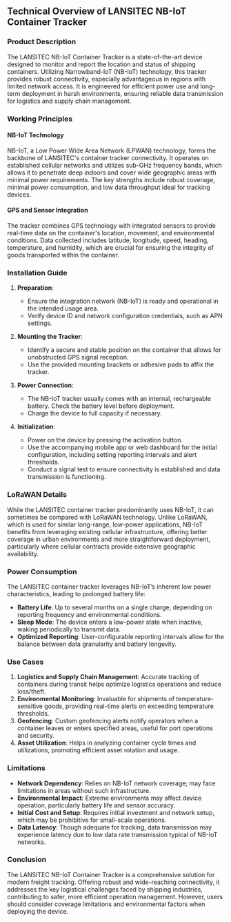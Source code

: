 ## Technical Overview of LANSITEC NB-IoT Container Tracker

### Product Description
The LANSITEC NB-IoT Container Tracker is a state-of-the-art device designed to monitor and report the location and status of shipping containers. Utilizing Narrowband-IoT (NB-IoT) technology, this tracker provides robust connectivity, especially advantageous in regions with limited network access. It is engineered for efficient power use and long-term deployment in harsh environments, ensuring reliable data transmission for logistics and supply chain management.

### Working Principles

#### NB-IoT Technology
NB-IoT, a Low Power Wide Area Network (LPWAN) technology, forms the backbone of LANSITEC's container tracker connectivity. It operates on established cellular networks and utilizes sub-GHz frequency bands, which allows it to penetrate deep indoors and cover wide geographic areas with minimal power requirements. The key strengths include robust coverage, minimal power consumption, and low data throughput ideal for tracking devices.

#### GPS and Sensor Integration
The tracker combines GPS technology with integrated sensors to provide real-time data on the container's location, movement, and environmental conditions. Data collected includes latitude, longitude, speed, heading, temperature, and humidity, which are crucial for ensuring the integrity of goods transported within the container.

### Installation Guide

1. **Preparation**:
   - Ensure the integration network (NB-IoT) is ready and operational in the intended usage area.
   - Verify device ID and network configuration credentials, such as APN settings.

2. **Mounting the Tracker**:
   - Identify a secure and stable position on the container that allows for unobstructed GPS signal reception.
   - Use the provided mounting brackets or adhesive pads to affix the tracker.

3. **Power Connection**:
   - The NB-IoT tracker usually comes with an internal, rechargeable battery. Check the battery level before deployment.
   - Charge the device to full capacity if necessary.

4. **Initialization**:
   - Power on the device by pressing the activation button.
   - Use the accompanying mobile app or web dashboard for the initial configuration, including setting reporting intervals and alert thresholds.
   - Conduct a signal test to ensure connectivity is established and data transmission is functioning.

### LoRaWAN Details

While the LANSITEC container tracker predominantly uses NB-IoT, it can sometimes be compared with LoRaWAN technology. Unlike LoRaWAN, which is used for similar long-range, low-power applications, NB-IoT benefits from leveraging existing cellular infrastructure, offering better coverage in urban environments and more straightforward deployment, particularly where cellular contracts provide extensive geographic availability.

### Power Consumption

The LANSITEC container tracker leverages NB-IoT’s inherent low power characteristics, leading to prolonged battery life:

- **Battery Life**: Up to several months on a single charge, depending on reporting frequency and environmental conditions.
- **Sleep Mode**: The device enters a low-power state when inactive, waking periodically to transmit data.
- **Optimized Reporting**: User-configurable reporting intervals allow for the balance between data granularity and battery longevity.

### Use Cases

1. **Logistics and Supply Chain Management**: Accurate tracking of containers during transit helps optimize logistics operations and reduce loss/theft.
2. **Environmental Monitoring**: Invaluable for shipments of temperature-sensitive goods, providing real-time alerts on exceeding temperature thresholds.
3. **Geofencing**: Custom geofencing alerts notify operators when a container leaves or enters specified areas, useful for port operations and security.
4. **Asset Utilization**: Helps in analyzing container cycle times and utilizations, promoting efficient asset rotation and usage.

### Limitations

- **Network Dependency**: Relies on NB-IoT network coverage; may face limitations in areas without such infrastructure.
- **Environmental Impact**: Extreme environments may affect device operation, particularly battery life and sensor accuracy.
- **Initial Cost and Setup**: Requires initial investment and network setup, which may be prohibitive for small-scale operations.
- **Data Latency**: Though adequate for tracking, data transmission may experience latency due to low data rate transmission typical of NB-IoT networks.

### Conclusion

The LANSITEC NB-IoT Container Tracker is a comprehensive solution for modern freight tracking. Offering robust and wide-reaching connectivity, it addresses the key logistical challenges faced by shipping industries, contributing to safer, more efficient operation management. However, users should consider coverage limitations and environmental factors when deploying the device.